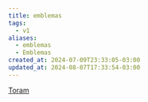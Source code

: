 ```yaml
---
title: emblemas
tags:
  - v1
aliases:
  - emblemas
  - Emblemas
created_at: 2024-07-09T23:33:05-03:00
updated_at: 2024-08-07T17:33:54-03:00
---
```


[Toram](../../../../rascunhos/2024/07/26/Toram.md)
